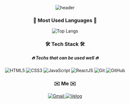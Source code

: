 <div align="center" aria-label="My name is Anna Kim, a front-end developer.">
 
![header](https://capsule-render.vercel.app/api?type=waving&color=timeGradient&height=200&section=header&text=Anna%20Kim&fontSize=40&fontAlignY=30&desc=Web%20Front-End%20Developer&descSize=14&descAlignY=50&animation=fadeIn)

  <h3>🐥 Most Used Languages 🐥</h3>
 
  ![Top Langs](https://github-readme-stats.vercel.app/api/top-langs/?username=ppmyor&layout=compact&theme=react)

  <h3>🛠 Tech Stack 🛠</h3>

  <h5>🔥 Techs that can be used well 🔥</h5>
  <p>
      <img
          src="https://img.shields.io/badge/HTML5-E34F26?style=flat-square&logo=HTML5&logoColor=white"
          alt="HTML5"
          aria-label="HTML5"
      />
      <img
          src="https://img.shields.io/badge/CSS3-1572B6?style=flat-square&logo=CSS3&logoColor=white"
          alt="CSS3"
          aria-label="CSS3"
      />
      <img
          src="https://img.shields.io/badge/JavaScript-F7DF1E?style=flat-square&logo=JavaScript&logoColor=white"
          alt="JavaScript"
          aria-label="JavaScript"
      />
      <img
          src="https://img.shields.io/badge/ReactJS-61DAFB?style=flat-square&logo=React&logoColor=white"
          alt="ReactJS"
          aria-label="ReactJS"
      />
      <img
          src="https://img.shields.io/badge/git-F05032?style=flat-square&logo=git&logoColor=white"
          alt="Git"
          aria-label="Git"
      />
      <img
          src="https://img.shields.io/badge/gitHub-181717?style=flat-square&logo=github&logoColor=white"
          alt="GitHub"
          aria-label="GitHub"
      />
  </p>
  <h3 aria-label="How to reach me">✉️ Me ✉️</h3>
  <p>
      <a href="mailto:yorocobe@gmail.com" aria-label="email link">
          <img
              src="https://img.shields.io/badge/Gmail-d14836?style=flat-square&logo=Gmail&logoColor=white&link=yorocobe@gmail.com"
              alt="Gmail"
          />
      </a>
      <a href="https://velog.io/@ppmyor" aria-label="velog link">
         <img
              src="https://img.shields.io/badge/Velog-20C997?style=flat-square&logo=velog&logoColor=white&link=https://velog.io/@ppmyor"
              alt="Velog"
          />
      </a>
        
  </p>
</div>
